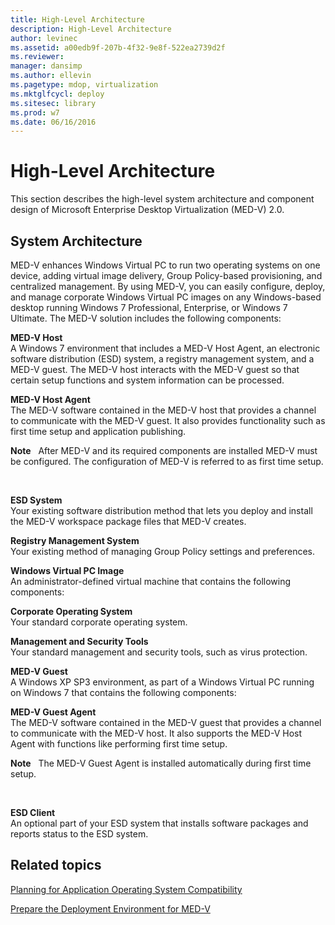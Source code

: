 ```yaml
---
title: High-Level Architecture
description: High-Level Architecture
author: levinec
ms.assetid: a00edb9f-207b-4f32-9e8f-522ea2739d2f
ms.reviewer: 
manager: dansimp
ms.author: ellevin
ms.pagetype: mdop, virtualization
ms.mktglfcycl: deploy
ms.sitesec: library
ms.prod: w7
ms.date: 06/16/2016
---
```



# High-Level Architecture


This section describes the high-level system architecture and component design of Microsoft Enterprise Desktop Virtualization (MED-V) 2.0.

## System Architecture


MED-V enhances Windows Virtual PC to run two operating systems on one device, adding virtual image delivery, Group Policy-based provisioning, and centralized management. By using MED-V, you can easily configure, deploy, and manage corporate Windows Virtual PC images on any Windows-based desktop running Windows 7 Professional, Enterprise, or Windows 7 Ultimate. The MED-V solution includes the following components:

<a href="" id="---------------med-v-host"></a> **MED-V Host**  
A Windows 7 environment that includes a MED-V Host Agent, an electronic software distribution (ESD) system, a registry management system, and a MED-V guest. The MED-V host interacts with the MED-V guest so that certain setup functions and system information can be processed.

<a href="" id="-------------------med-v-host-agent"></a> **MED-V Host Agent**  
The MED-V software contained in the MED-V host that provides a channel to communicate with the MED-V guest. It also provides functionality such as first time setup and application publishing.

**Note**  
After MED-V and its required components are installed MED-V must be configured. The configuration of MED-V is referred to as first time setup.

 

<a href="" id="esd-system"></a>**ESD System**  
Your existing software distribution method that lets you deploy and install the MED-V workspace package files that MED-V creates.

<a href="" id="registry-management-system"></a>**Registry Management System**  
Your existing method of managing Group Policy settings and preferences.

<a href="" id="windows-virtual-pc-image"></a>**Windows Virtual PC Image**  
An administrator-defined virtual machine that contains the following components:

<a href="" id="corporate-operating-system"></a>**Corporate Operating System**  
Your standard corporate operating system.

<a href="" id="management-and-security-tools"></a>**Management and Security Tools**  
Your standard management and security tools, such as virus protection.

<a href="" id="-----------------------med-v-guest"></a> **MED-V Guest**  
A Windows XP SP3 environment, as part of a Windows Virtual PC running on Windows 7 that contains the following components:

<a href="" id="---------------------------med-v-guest-agent"></a> **MED-V Guest Agent**  
The MED-V software contained in the MED-V guest that provides a channel to communicate with the MED-V host. It also supports the MED-V Host Agent with functions like performing first time setup.

**Note**  
The MED-V Guest Agent is installed automatically during first time setup.

 

<a href="" id="esd-client"></a>**ESD Client**  
An optional part of your ESD system that installs software packages and reports status to the ESD system.

## Related topics


[Planning for Application Operating System Compatibility](planning-for-application-operating-system-compatibility.md)

[Prepare the Deployment Environment for MED-V](prepare-the-deployment-environment-for-med-v.md)

 

 






